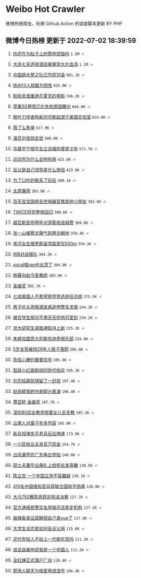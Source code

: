 # Weibo Hot Crawler 



微博热榜爬虫，利用 Github Action 的调度脚本更新 BY PHP 


## 微博今日热榜 更新于 2022-07-02 18:39:59 
1. [你还在为肚子上的赘肉烦恼吗](https://s.weibo.com/weibo?q=%23%E4%BD%A0%E8%BF%98%E5%9C%A8%E4%B8%BA%E8%82%9A%E5%AD%90%E4%B8%8A%E7%9A%84%E8%B5%98%E8%82%89%E7%83%A6%E6%81%BC%E5%90%97%23&Refer=top) `1.5M 🔥` 

1. [大连七天连锁酒店被罩现大片血渍](https://s.weibo.com/weibo?q=%23%E5%A4%A7%E8%BF%9E%E4%B8%83%E5%A4%A9%E8%BF%9E%E9%94%81%E9%85%92%E5%BA%97%E8%A2%AB%E7%BD%A9%E7%8E%B0%E5%A4%A7%E7%89%87%E8%A1%80%E6%B8%8D%23&Refer=top) `1.1M 🔥` 

1. [中国跳水梦之队已包揽10金](https://s.weibo.com/weibo?q=%23%E4%B8%AD%E5%9B%BD%E8%B7%B3%E6%B0%B4%E6%A2%A6%E4%B9%8B%E9%98%9F%E5%B7%B2%E5%8C%85%E6%8F%BD10%E9%87%91%23&Refer=top) `981.1K 🔥` 

1. [徐州13人核酸为阳性](https://s.weibo.com/weibo?q=%23%E5%BE%90%E5%B7%9E13%E4%BA%BA%E6%A0%B8%E9%85%B8%E4%B8%BA%E9%98%B3%E6%80%A7%23&Refer=top) `925.0K 🔥` 

1. [耿耿余淮重逢在夏天的电影](https://s.weibo.com/weibo?q=%23%E8%80%BF%E8%80%BF%E4%BD%99%E6%B7%AE%E9%87%8D%E9%80%A2%E5%9C%A8%E5%A4%8F%E5%A4%A9%E7%9A%84%E7%94%B5%E5%BD%B1%23&Refer=top) `746.2K 🔥` 

1. [苹果5G基带芯片失败原因曝光](https://s.weibo.com/weibo?q=%23%E8%8B%B9%E6%9E%9C5G%E5%9F%BA%E5%B8%A6%E8%8A%AF%E7%89%87%E5%A4%B1%E8%B4%A5%E5%8E%9F%E5%9B%A0%E6%9B%9D%E5%85%89%23&Refer=top) `664.6K 🔥` 

1. [柳叶刀学者称新冠可能起源于美国实验室](https://s.weibo.com/weibo?q=%23%E6%9F%B3%E5%8F%B6%E5%88%80%E5%AD%A6%E8%80%85%E7%A7%B0%E6%96%B0%E5%86%A0%E5%8F%AF%E8%83%BD%E8%B5%B7%E6%BA%90%E4%BA%8E%E7%BE%8E%E5%9B%BD%E5%AE%9E%E9%AA%8C%E5%AE%A4%23&Refer=top) `633.8K 🔥` 

1. [饿了么免单](https://s.weibo.com/weibo?q=%23%E9%A5%BF%E4%BA%86%E4%B9%88%E5%85%8D%E5%8D%95%23&Refer=top) `617.9K 🔥` 

1. [演员刘伯勋去世](https://s.weibo.com/weibo?q=%23%E6%BC%94%E5%91%98%E5%88%98%E4%BC%AF%E5%8B%8B%E5%8E%BB%E4%B8%96%23&Refer=top) `580.0K 🔥` 

1. [华晨宇宁桓宇左立合唱你曾是少年](https://s.weibo.com/weibo?q=%23%E5%8D%8E%E6%99%A8%E5%AE%87%E5%AE%81%E6%A1%93%E5%AE%87%E5%B7%A6%E7%AB%8B%E5%90%88%E5%94%B1%E4%BD%A0%E6%9B%BE%E6%98%AF%E5%B0%91%E5%B9%B4%23&Refer=top) `571.7K 🔥` 

1. [运动完为什么会特别痒](https://s.weibo.com/weibo?q=%23%E8%BF%90%E5%8A%A8%E5%AE%8C%E4%B8%BA%E4%BB%80%E4%B9%88%E4%BC%9A%E7%89%B9%E5%88%AB%E7%97%92%23&Refer=top) `425.6K 🔥` 

1. [岳父是自己领导是什么体验](https://s.weibo.com/weibo?q=%23%E5%B2%B3%E7%88%B6%E6%98%AF%E8%87%AA%E5%B7%B1%E9%A2%86%E5%AF%BC%E6%98%AF%E4%BB%80%E4%B9%88%E4%BD%93%E9%AA%8C%23&Refer=top) `423.0K 🔥` 

1. [为了口吃的联系了前任](https://s.weibo.com/weibo?q=%23%E4%B8%BA%E4%BA%86%E5%8F%A3%E5%90%83%E7%9A%84%E8%81%94%E7%B3%BB%E4%BA%86%E5%89%8D%E4%BB%BB%23&Refer=top) `389.1K 🔥` 

1. [太原暴雨](https://s.weibo.com/weibo?q=%23%E5%A4%AA%E5%8E%9F%E6%9A%B4%E9%9B%A8%23&Refer=top) `383.8K 🔥` 

1. [百天宝宝因病去世捐器官救其他小朋友](https://s.weibo.com/weibo?q=%23%E7%99%BE%E5%A4%A9%E5%AE%9D%E5%AE%9D%E5%9B%A0%E7%97%85%E5%8E%BB%E4%B8%96%E6%8D%90%E5%99%A8%E5%AE%98%E6%95%91%E5%85%B6%E4%BB%96%E5%B0%8F%E6%9C%8B%E5%8F%8B%23&Refer=top) `382.6K 🔥` 

1. [TWICE将完整体回归](https://s.weibo.com/weibo?q=%23TWICE%E5%B0%86%E5%AE%8C%E6%95%B4%E4%BD%93%E5%9B%9E%E5%BD%92%23&Refer=top) `380.6K 🔥` 

1. [威尼斯宣布明年对游客收进城费](https://s.weibo.com/weibo?q=%23%E5%A8%81%E5%B0%BC%E6%96%AF%E5%AE%A3%E5%B8%83%E6%98%8E%E5%B9%B4%E5%AF%B9%E6%B8%B8%E5%AE%A2%E6%94%B6%E8%BF%9B%E5%9F%8E%E8%B4%B9%23&Refer=top) `369.8K 🔥` 

1. [张一山被蔡文静气到两次躺地](https://s.weibo.com/weibo?q=%23%E5%BC%A0%E4%B8%80%E5%B1%B1%E8%A2%AB%E8%94%A1%E6%96%87%E9%9D%99%E6%B0%94%E5%88%B0%E4%B8%A4%E6%AC%A1%E8%BA%BA%E5%9C%B0%23&Refer=top) `359.4K 🔥` 

1. [黑河女生俄罗斯留学距家仅500m](https://s.weibo.com/weibo?q=%23%E9%BB%91%E6%B2%B3%E5%A5%B3%E7%94%9F%E4%BF%84%E7%BD%97%E6%96%AF%E7%95%99%E5%AD%A6%E8%B7%9D%E5%AE%B6%E4%BB%85500m%23&Refer=top) `359.3K 🔥` 

1. [WB对战狼队](https://s.weibo.com/weibo?q=%23WB%E5%AF%B9%E6%88%98%E7%8B%BC%E9%98%9F%23&Refer=top) `304.3K 🔥` 

1. [vocal唱rap也太顶了](https://s.weibo.com/weibo?q=%23vocal%E5%94%B1rap%E4%B9%9F%E5%A4%AA%E9%A1%B6%E4%BA%86%23&Refer=top) `304.0K 🔥` 

1. [杨幂向赵今麦撒娇](https://s.weibo.com/weibo?q=%23%E6%9D%A8%E5%B9%82%E5%90%91%E8%B5%B5%E4%BB%8A%E9%BA%A6%E6%92%92%E5%A8%87%23&Refer=top) `303.9K 🔥` 

1. [金曲奖](https://s.weibo.com/weibo?q=%E9%87%91%E6%9B%B2%E5%A5%96&Refer=top) `302.7K 🔥` 

1. [七成美国人不希望拜登竞选连任总统](https://s.weibo.com/weibo?q=%23%E4%B8%83%E6%88%90%E7%BE%8E%E5%9B%BD%E4%BA%BA%E4%B8%8D%E5%B8%8C%E6%9C%9B%E6%8B%9C%E7%99%BB%E7%AB%9E%E9%80%89%E8%BF%9E%E4%BB%BB%E6%80%BB%E7%BB%9F%23&Refer=top) `275.5K 🔥` 

1. [男子吃头孢喝酒发病追停警车求救](https://s.weibo.com/weibo?q=%23%E7%94%B7%E5%AD%90%E5%90%83%E5%A4%B4%E5%AD%A2%E5%96%9D%E9%85%92%E5%8F%91%E7%97%85%E8%BF%BD%E5%81%9C%E8%AD%A6%E8%BD%A6%E6%B1%82%E6%95%91%23&Refer=top) `244.3K 🔥` 

1. [被农学生那句不用天天挖地可爱到](https://s.weibo.com/weibo?q=%23%E8%A2%AB%E5%86%9C%E5%AD%A6%E7%94%9F%E9%82%A3%E5%8F%A5%E4%B8%8D%E7%94%A8%E5%A4%A9%E5%A4%A9%E6%8C%96%E5%9C%B0%E5%8F%AF%E7%88%B1%E5%88%B0%23&Refer=top) `234.2K 🔥` 

1. [浙大研究生录取通知书上新](https://s.weibo.com/weibo?q=%23%E6%B5%99%E5%A4%A7%E7%A0%94%E7%A9%B6%E7%94%9F%E5%BD%95%E5%8F%96%E9%80%9A%E7%9F%A5%E4%B9%A6%E4%B8%8A%E6%96%B0%23&Refer=top) `225.3K 🔥` 

1. [朱婷加盟意大利斯坎迪奇俱乐部](https://s.weibo.com/weibo?q=%23%E6%9C%B1%E5%A9%B7%E5%8A%A0%E7%9B%9F%E6%84%8F%E5%A4%A7%E5%88%A9%E6%96%AF%E5%9D%8E%E8%BF%AA%E5%A5%87%E4%BF%B1%E4%B9%90%E9%83%A8%23&Refer=top) `224.6K 🔥` 

1. [5岁女孩被拐26年人贩子落网](https://s.weibo.com/weibo?q=%235%E5%B2%81%E5%A5%B3%E5%AD%A9%E8%A2%AB%E6%8B%9026%E5%B9%B4%E4%BA%BA%E8%B4%A9%E5%AD%90%E8%90%BD%E7%BD%91%23&Refer=top) `206.6K 🔥` 

1. [急性心梗的重要信号](https://s.weibo.com/weibo?q=%23%E6%80%A5%E6%80%A7%E5%BF%83%E6%A2%97%E7%9A%84%E9%87%8D%E8%A6%81%E4%BF%A1%E5%8F%B7%23&Refer=top) `205.9K 🔥` 

1. [狐妖小红娘剧组的防代拍伞](https://s.weibo.com/weibo?q=%23%E7%8B%90%E5%A6%96%E5%B0%8F%E7%BA%A2%E5%A8%98%E5%89%A7%E7%BB%84%E7%9A%84%E9%98%B2%E4%BB%A3%E6%8B%8D%E4%BC%9E%23&Refer=top) `205.3K 🔥` 

1. [刘恋给薛凯琪留了一封信](https://s.weibo.com/weibo?q=%23%E5%88%98%E6%81%8B%E7%BB%99%E8%96%9B%E5%87%AF%E7%90%AA%E7%95%99%E4%BA%86%E4%B8%80%E5%B0%81%E4%BF%A1%23&Refer=top) `197.4K 🔥` 

1. [赵丽颖我姓何是即兴表演](https://s.weibo.com/weibo?q=%23%E8%B5%B5%E4%B8%BD%E9%A2%96%E6%88%91%E5%A7%93%E4%BD%95%E6%98%AF%E5%8D%B3%E5%85%B4%E8%A1%A8%E6%BC%94%23&Refer=top) `196.4K 🔥` 

1. [萧亚轩 金曲奖](https://s.weibo.com/weibo?q=%E8%90%A7%E4%BA%9A%E8%BD%A9%20%E9%87%91%E6%9B%B2%E5%A5%96&Refer=top) `187.7K 🔥` 

1. [深圳80后女教师带着女儿去支教](https://s.weibo.com/weibo?q=%23%E6%B7%B1%E5%9C%B380%E5%90%8E%E5%A5%B3%E6%95%99%E5%B8%88%E5%B8%A6%E7%9D%80%E5%A5%B3%E5%84%BF%E5%8E%BB%E6%94%AF%E6%95%99%23&Refer=top) `185.3K 🔥` 

1. [云南人对菌子有多包容](https://s.weibo.com/weibo?q=%23%E4%BA%91%E5%8D%97%E4%BA%BA%E5%AF%B9%E8%8F%8C%E5%AD%90%E6%9C%89%E5%A4%9A%E5%8C%85%E5%AE%B9%23&Refer=top) `185.0K 🔥` 

1. [新兵投弹失手老兵反应神速](https://s.weibo.com/weibo?q=%23%E6%96%B0%E5%85%B5%E6%8A%95%E5%BC%B9%E5%A4%B1%E6%89%8B%E8%80%81%E5%85%B5%E5%8F%8D%E5%BA%94%E7%A5%9E%E9%80%9F%23&Refer=top) `173.9K 🔥` 

1. [一小区给业主发百万现金](https://s.weibo.com/weibo?q=%23%E4%B8%80%E5%B0%8F%E5%8C%BA%E7%BB%99%E4%B8%9A%E4%B8%BB%E5%8F%91%E7%99%BE%E4%B8%87%E7%8E%B0%E9%87%91%23&Refer=top) `154.7K 🔥` 

1. [台风暹芭在广东电白登陆](https://s.weibo.com/weibo?q=%23%E5%8F%B0%E9%A3%8E%E6%9A%B9%E8%8A%AD%E5%9C%A8%E5%B9%BF%E4%B8%9C%E7%94%B5%E7%99%BD%E7%99%BB%E9%99%86%23&Refer=top) `140.0K 🔥` 

1. [硕士夫妻毕业典礼上给校长发喜糖](https://s.weibo.com/weibo?q=%23%E7%A1%95%E5%A3%AB%E5%A4%AB%E5%A6%BB%E6%AF%95%E4%B8%9A%E5%85%B8%E7%A4%BC%E4%B8%8A%E7%BB%99%E6%A0%A1%E9%95%BF%E5%8F%91%E5%96%9C%E7%B3%96%23&Refer=top) `130.5K 🔥` 

1. [陈立农 一个中国立场不容置疑](https://s.weibo.com/weibo?q=%E9%99%88%E7%AB%8B%E5%86%9C%20%E4%B8%80%E4%B8%AA%E4%B8%AD%E5%9B%BD%E7%AB%8B%E5%9C%BA%E4%B8%8D%E5%AE%B9%E7%BD%AE%E7%96%91&Refer=top) `130.1K 🔥` 

1. [410名中国维和官兵获联合国和平勋章](https://s.weibo.com/weibo?q=%23410%E5%90%8D%E4%B8%AD%E5%9B%BD%E7%BB%B4%E5%92%8C%E5%AE%98%E5%85%B5%E8%8E%B7%E8%81%94%E5%90%88%E5%9B%BD%E5%92%8C%E5%B9%B3%E5%8B%8B%E7%AB%A0%23&Refer=top) `128.6K 🔥` 

1. [大马750赛陈雨菲逆转进决赛](https://s.weibo.com/weibo?q=%23%E5%A4%A7%E9%A9%AC750%E8%B5%9B%E9%99%88%E9%9B%A8%E8%8F%B2%E9%80%86%E8%BD%AC%E8%BF%9B%E5%86%B3%E8%B5%9B%23&Refer=top) `127.7K 🔥` 

1. [官方通报民警实名举报司法鉴定机构](https://s.weibo.com/weibo?q=%23%E5%AE%98%E6%96%B9%E9%80%9A%E6%8A%A5%E6%B0%91%E8%AD%A6%E5%AE%9E%E5%90%8D%E4%B8%BE%E6%8A%A5%E5%8F%B8%E6%B3%95%E9%89%B4%E5%AE%9A%E6%9C%BA%E6%9E%84%23&Refer=top) `127.2K 🔥` 

1. [做辣条臭豆腐酥把自己臭yue了](https://s.weibo.com/weibo?q=%23%E5%81%9A%E8%BE%A3%E6%9D%A1%E8%87%AD%E8%B1%86%E8%85%90%E9%85%A5%E6%8A%8A%E8%87%AA%E5%B7%B1%E8%87%ADyue%E4%BA%86%23&Refer=top) `117.0K 🔥` 

1. [大学生谈恋爱如何告诉父母](https://s.weibo.com/weibo?q=%23%E5%A4%A7%E5%AD%A6%E7%94%9F%E8%B0%88%E6%81%8B%E7%88%B1%E5%A6%82%E4%BD%95%E5%91%8A%E8%AF%89%E7%88%B6%E6%AF%8D%23&Refer=top) `115.0K 🔥` 

1. [这代年轻人不如上一代能吃苦吗](https://s.weibo.com/weibo?q=%23%E8%BF%99%E4%BB%A3%E5%B9%B4%E8%BD%BB%E4%BA%BA%E4%B8%8D%E5%A6%82%E4%B8%8A%E4%B8%80%E4%BB%A3%E8%83%BD%E5%90%83%E8%8B%A6%E5%90%97%23&Refer=top) `111.3K 🔥` 

1. [成龙自豪地说我是一个中国人](https://s.weibo.com/weibo?q=%23%E6%88%90%E9%BE%99%E8%87%AA%E8%B1%AA%E5%9C%B0%E8%AF%B4%E6%88%91%E6%98%AF%E4%B8%80%E4%B8%AA%E4%B8%AD%E5%9B%BD%E4%BA%BA%23&Refer=top) `111.2K 🔥` 

1. [全红婵正式落户广州](https://s.weibo.com/weibo?q=%23%E5%85%A8%E7%BA%A2%E5%A9%B5%E6%AD%A3%E5%BC%8F%E8%90%BD%E6%88%B7%E5%B9%BF%E5%B7%9E%23&Refer=top) `110.4K 🔥` 

1. [职场人聊天为啥爱用波浪号](https://s.weibo.com/weibo?q=%23%E8%81%8C%E5%9C%BA%E4%BA%BA%E8%81%8A%E5%A4%A9%E4%B8%BA%E5%95%A5%E7%88%B1%E7%94%A8%E6%B3%A2%E6%B5%AA%E5%8F%B7%23&Refer=top) `106.4K 🔥` 

